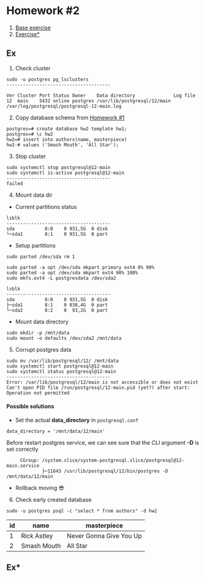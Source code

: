 # Homework #2

1. [Base exercise](#base)
2. [Exercise*](#extended)

## <a name="base"></a> Ex

1. Check cluster

```shell
sudo -u postgres pg_lsclusters
--------------------------------------

Ver Cluster Port Status Owner    Data directory              Log file
12  main    5432 online postgres /var/lib/postgresql/12/main /var/log/postgresql/postgresql-12-main.log
```

2. Copy database schema from [Homework #1](https://gitlab.rd.aorti.ru/nkupreenkov/dba/-/blob/hw1/hw1/README.md)

```shell
postgres=# create database hw2 template hw1;
postgres=# \c hw2
hw2=# insert into authors(name, masterpiece)
hw2-# values ('Smash Mouth', 'All Star');
```

3. Stop cluster

```shell
sudo systemctl stop postgresql@12-main
sudo systemctl is-active postgresql@12-main 
--------------------------------------
failed
```

4. Mount data dir

- Current partitions status

```shell
lsblk
--------------------------------------
sda           8:0    0 931,5G  0 disk 
└─sda1        8:1    0 931,5G  0 part 
```

- Setup partitions

```shell
sudo parted /dev/sda rm 1

sudo parted -a opt /dev/sda mkpart primary ext4 0% 90%
sudo parted -a opt /dev/sda mkpart ext4 90% 100%
sudo mkfs.ext4 -L postgresdata /dev/sda2

lsblk
--------------------------------------
sda           8:0    0 931,5G  0 disk 
├─sda1        8:1    0 838,4G  0 part 
└─sda2        8:2    0  93,2G  0 part 
```

- Mount data directory

```shell
sudo mkdir -p /mnt/data
sudo mount -o defaults /dev/sda2 /mnt/data
```

5. Corrupt postgres data

```shell
sudo mv /var/lib/postgresql/12/ /mnt/data
sudo systemctl start postgresql@12-main 
sudo systemctl status postgresql@12-main
--------------------------------------
Error: /var/lib/postgresql/12/main is not accessible or does not exist
Can't open PID file /run/postgresql/12-main.pid (yet?) after start: Operation not permitted
```

#### Possible solutions

- Set the actual **data_directory** in `postgresql.conf`

```shell
data_directory = '/mnt/data/12/main'  
```

Before restart postgres service, we can see sure that the *CLI* argument **-D** is set correctly

```shell
     CGroup: /system.slice/system-postgresql.slice/postgresql@12-main.service
             ├─11643 /usr/lib/postgresql/12/bin/postgres -D /mnt/data/12/main 
```

- Rollback moving 😎

6. Check early created database

```shell
sudo -u postgres psql -c "select * from authors" -d hw2
```

| id  | name        | masterpiece             |
|-----|-------------|-------------------------|
| 1   | Rick Astley | Never Gonna Give You Up |
| 2   | Smash Mouth | All Star                |

## <a name="extended"></a> Ex*

